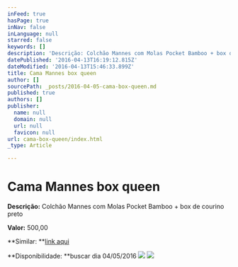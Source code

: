 ```yaml
---
inFeed: true
hasPage: true
inNav: false
inLanguage: null
starred: false
keywords: []
description: 'Descrição: Colchão Mannes com Molas Pocket Bamboo + box de courino preto'
datePublished: '2016-04-13T16:19:12.815Z'
dateModified: '2016-04-13T15:46:33.899Z'
title: Cama Mannes box queen
author: []
sourcePath: _posts/2016-04-05-cama-box-queen.md
published: true
authors: []
publisher:
  name: null
  domain: null
  url: null
  favicon: null
url: cama-box-queen/index.html
_type: Article

---
```

# Cama Mannes box queen

**Descrição:** Colchão Mannes com Molas Pocket Bamboo + box de courino preto

**Valor:** 500,00

**Similar: **[link aqui][0]

**Disponibilidade: **buscar dia 04/05/2016
![](https://the-grid-user-content.s3-us-west-2.amazonaws.com/62b11d22-e19f-4f5c-be11-65b681de12f1.jpg)
![](https://the-grid-user-content.s3-us-west-2.amazonaws.com/6e064117-e6ec-4e06-a577-39d5dec053ec.jpg)

[0]: http://m.ricardoeletro.com.br/Produto/Cama-Box-Queen-Size-Colchao-Black-Pocket-Bamboo-Mola-Ensacada-com-Pillow-Ine-Viscoelastico-158x198cm/2772-2882-4279-385127